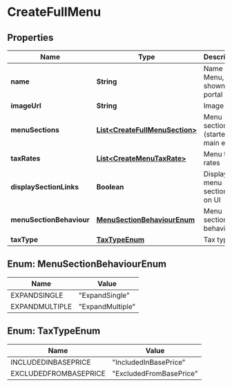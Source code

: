 
# CreateFullMenu

## Properties
Name | Type | Description | Notes
------------ | ------------- | ------------- | -------------
**name** | **String** | Name of Menu, only shown in portal |  [optional]
**imageUrl** | **String** | Image url |  [optional]
**menuSections** | [**List&lt;CreateFullMenuSection&gt;**](CreateFullMenuSection.md) | Menu sections (starters, main etc) |  [optional]
**taxRates** | [**List&lt;CreateMenuTaxRate&gt;**](CreateMenuTaxRate.md) | Menu tax rates |  [optional]
**displaySectionLinks** | **Boolean** | Display menu section link on UI |  [optional]
**menuSectionBehaviour** | [**MenuSectionBehaviourEnum**](#MenuSectionBehaviourEnum) | Menu section behaviour |  [optional]
**taxType** | [**TaxTypeEnum**](#TaxTypeEnum) | Tax type |  [optional]


<a name="MenuSectionBehaviourEnum"></a>
## Enum: MenuSectionBehaviourEnum
Name | Value
---- | -----
EXPANDSINGLE | &quot;ExpandSingle&quot;
EXPANDMULTIPLE | &quot;ExpandMultiple&quot;


<a name="TaxTypeEnum"></a>
## Enum: TaxTypeEnum
Name | Value
---- | -----
INCLUDEDINBASEPRICE | &quot;IncludedInBasePrice&quot;
EXCLUDEDFROMBASEPRICE | &quot;ExcludedFromBasePrice&quot;



